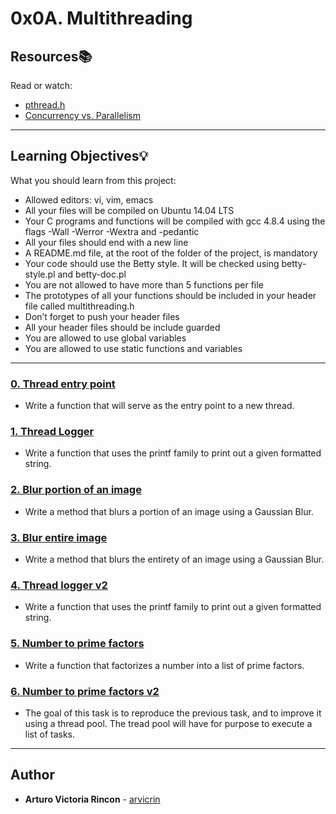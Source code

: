 # 0x0A. Multithreading

## Resources:books:
Read or watch:
* [pthread.h](https://intranet.hbtn.io/rltoken/ccGM2RjgBww5IZaEmxMxXg)
* [Concurrency vs. Parallelism](https://intranet.hbtn.io/rltoken/rlpT0e3hEDFMgzVHLYSNkw)

---
## Learning Objectives:bulb:
What you should learn from this project:

* Allowed editors: vi, vim, emacs
* All your files will be compiled on Ubuntu 14.04 LTS
* Your C programs and functions will be compiled with gcc 4.8.4 using the flags -Wall -Werror -Wextra and -pedantic
* All your files should end with a new line
* A README.md file, at the root of the folder of the project, is mandatory
* Your code should use the Betty style. It will be checked using betty-style.pl and betty-doc.pl
* You are not allowed to have more than 5 functions per file
* The prototypes of all your functions should be included in your header file called multithreading.h
* Don’t forget to push your header files
* All your header files should be include guarded
* You are allowed to use global variables
* You are allowed to use static functions and variables

---

### [0. Thread entry point](./0-thread_entry.c)
* Write a function that will serve as the entry point to a new thread.


### [1. Thread Logger](./1-tprintf.c)
* Write a function that uses the printf family to print out a given formatted string.


### [2. Blur portion of an image](./10-blur_portion.c)
* Write a method that blurs a portion of an image using a Gaussian Blur.


### [3. Blur entire image](./11-blur_image.c)
* Write a method that blurs the entirety of an image using a Gaussian Blur.


### [4. Thread logger v2](./20-tprintf.c)
* Write a function that uses the printf family to print out a given formatted string.


### [5. Number to prime factors](./21-prime_factors.c)
* Write a function that factorizes a number into a list of prime factors.


### [6. Number to prime factors v2](./22-prime_factors.c)
* The goal of this task is to reproduce the previous task, and to improve it using a thread pool. The tread pool will have for purpose to execute a list of tasks.

---

## Author
* **Arturo Victoria Rincon** - [arvicrin](https://github.com/arvicrin)